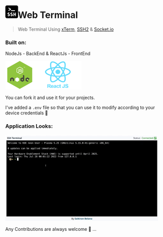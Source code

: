 # <img width="40px" src="./Images/SSH.png"/>Web Terminal

> Web Terminal Using [xTerm](https://www.npmjs.com/package/xterm), [SSH2](https://www.npmjs.com/package/ssh2) & [Socket.io](https://socket.io/)
> 

### **Built on**:

NodeJs - BackEnd & ReactJs - FrontEnd



​     <img width="90px" height="90px" src="./Images/NodeJs.png"/><img width="150px" height="90px" src="./Images/ReactJs.png"/>



You can fork it and use it for your projects.

I've added a `.env` file so that you can use it to modify according to your device credentials 🔑

### Application Looks:

<img src="./Images/giphy.gif" class="left:0; margin:0; border:0; padding:0" />

Any Contributions are always welcome 🤗 …





